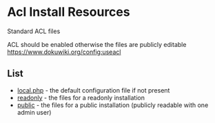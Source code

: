 # Acl Install Resources


Standard ACL files

ACL should be enabled otherwise the files are publicly editable
https://www.dokuwiki.org/config:useacl

## List
* [local.php](local.php) - the default configuration file if not present
* [readonly](readonly) - the files for a readonly installation
* [public](public) - the files for a public installation (publicly readable with one admin user)

